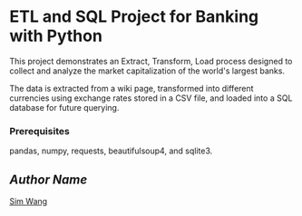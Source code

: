 # ETL and SQL Project for Banking with Python
  This project demonstrates an Extract, Transform, Load process designed to collect and analyze the market capitalization of the world's largest banks. 
  
  The data is extracted from a wiki page, transformed into different currencies using exchange rates stored in a CSV file, and loaded into a SQL database for future querying.

### Prerequisites
  pandas, numpy, requests, beautifulsoup4, and sqlite3.

## *Author Name*
[Sim Wang](https://github.com/simwang-codes)
